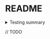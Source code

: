 # README


<details>
  <summary>
     Testing summary
  </summary>
  Testingdetails
</details>

// TODO
